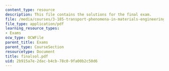 ```yaml
---
content_type: resource
description: This file contains the solutions for the final exam.
file: /media/courses/3-185-transport-phenomena-in-materials-engineering-fall-2003/2b915a7e2dacb4cb78c09fa00b2c50d6_finalsol.pdf
file_type: application/pdf
learning_resource_types:
- Exams
ocw_type: OCWFile
parent_title: Exams
parent_type: CourseSection
resourcetype: Document
title: finalsol.pdf
uid: 2b915a7e-2dac-b4cb-78c0-9fa00b2c50d6
---
```

